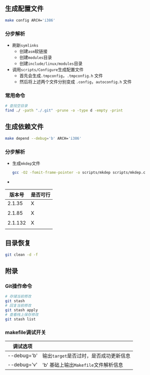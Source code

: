 ## 生成配置文件

```bash
make config ARCH='i386'
```

### 分步解析

* 刷新`symlinks`
  * 创建`asm`软链接
  * 创建`modules`目录
  * 创建`include/linux/modules`目录 
* 调用`scripts/Configure`生成配置文件
  * 首先会生成`.tmpconfig`，`.tmpconfig.h` 文件
  * 然后将上述两个文件分别变成 `.config`，`autoconfig.h` 文件

### 常用命令

```bash
# 查找空目录
find ./ -path "./.git" -prune -o -type d -empty -print
```



## 生成依赖文件

```bash
make depend --debug='b' ARCH='i386'
```

### 分步解析

* 生成`mkdep`文件

  ```bash
  gcc -O2 -fomit-frame-pointer -o scripts/mkdep scripts/mkdep.c
  ```

* 



| 版本号  | 是否可行 |
| ------- | -------- |
| 2.1.35  | X        |
|         |          |
| 2.1.85  | X        |
|         |          |
| 2.1.132 | X        |
|         |          |













## 目录恢复

```bash
git clean -d -f
```





## 附录

### Git操作命令

```bash
# 存储当前修改
git stash
# 回复当前修改
git stash apply
# 查看栈上保存修改
git stash list
```

### makefile调试开关

| 调试选项    |                                        |
| ----------- | -------------------------------------- |
| --debug='b' | 输出`target`是否过时，是否成功更新信息 |
| --debug='v' | 'b' 基础上输出`Makefile`文件解析信息   |


